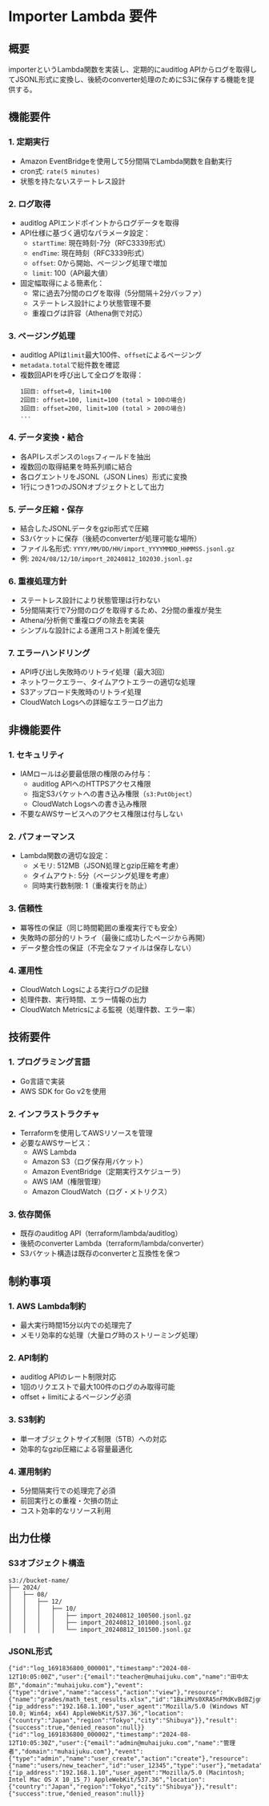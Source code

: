 # Importer Lambda 要件

## 概要
importerというLambda関数を実装し、定期的にauditlog APIからログを取得してJSONL形式に変換し、後続のconverter処理のためにS3に保存する機能を提供する。

## 機能要件

### 1. 定期実行
- Amazon EventBridgeを使用して5分間隔でLambda関数を自動実行
- cron式: `rate(5 minutes)`
- 状態を持たないステートレス設計

### 2. ログ取得
- auditlog APIエンドポイントからログデータを取得
- API仕様に基づく適切なパラメータ設定：
  - `startTime`: 現在時刻-7分（RFC3339形式）
  - `endTime`: 現在時刻（RFC3339形式）
  - `offset`: 0から開始、ページング処理で増加
  - `limit`: 100（API最大値）
- 固定幅取得による簡素化：
  - 常に過去7分間のログを取得（5分間隔＋2分バッファ）
  - ステートレス設計により状態管理不要
  - 重複ログは許容（Athena側で対応）

### 3. ページング処理
- auditlog APIは`limit`最大100件、`offset`によるページング
- `metadata.total`で総件数を確認
- 複数回APIを呼び出して全ログを取得：
  ```
  1回目: offset=0, limit=100
  2回目: offset=100, limit=100 (total > 100の場合)
  3回目: offset=200, limit=100 (total > 200の場合)
  ...
  ```

### 4. データ変換・結合
- 各APIレスポンスの`logs`フィールドを抽出
- 複数回の取得結果を時系列順に結合
- 各ログエントリをJSONL（JSON Lines）形式に変換
- 1行につき1つのJSONオブジェクトとして出力

### 5. データ圧縮・保存
- 結合したJSONLデータをgzip形式で圧縮
- S3バケットに保存（後続のconverterが処理可能な場所）
- ファイル名形式: `YYYY/MM/DD/HH/import_YYYYMMDD_HHMMSS.jsonl.gz`
- 例: `2024/08/12/10/import_20240812_102030.jsonl.gz`

### 6. 重複処理方針
- ステートレス設計により状態管理は行わない
- 5分間隔実行で7分間のログを取得するため、2分間の重複が発生
- Athena/分析側で重複ログの除去を実装
- シンプルな設計による運用コスト削減を優先

### 7. エラーハンドリング
- API呼び出し失敗時のリトライ処理（最大3回）
- ネットワークエラー、タイムアウトエラーの適切な処理
- S3アップロード失敗時のリトライ処理
- CloudWatch Logsへの詳細なエラーログ出力

## 非機能要件

### 1. セキュリティ
- IAMロールは必要最低限の権限のみ付与：
  - auditlog APIへのHTTPSアクセス権限
  - 指定S3バケットへの書き込み権限（`s3:PutObject`）
  - CloudWatch Logsへの書き込み権限
- 不要なAWSサービスへのアクセス権限は付与しない

### 2. パフォーマンス
- Lambda関数の適切な設定：
  - メモリ: 512MB（JSON処理とgzip圧縮を考慮）
  - タイムアウト: 5分（ページング処理を考慮）
  - 同時実行数制限: 1（重複実行を防止）

### 3. 信頼性
- 冪等性の保証（同じ時間範囲の重複実行でも安全）
- 失敗時の部分的リトライ（最後に成功したページから再開）
- データ整合性の保証（不完全なファイルは保存しない）

### 4. 運用性
- CloudWatch Logsによる実行ログの記録
- 処理件数、実行時間、エラー情報の出力
- CloudWatch Metricsによる監視（処理件数、エラー率）

## 技術要件

### 1. プログラミング言語
- Go言語で実装
- AWS SDK for Go v2を使用

### 2. インフラストラクチャ
- Terraformを使用してAWSリソースを管理
- 必要なAWSサービス：
  - AWS Lambda
  - Amazon S3（ログ保存用バケット）
  - Amazon EventBridge（定期実行スケジューラ）
  - AWS IAM（権限管理）
  - Amazon CloudWatch（ログ・メトリクス）

### 3. 依存関係
- 既存のauditlog API（terraform/lambda/auditlog）
- 後続のconverter Lambda（terraform/lambda/converter）
- S3バケット構造は既存のconverterと互換性を保つ

## 制約事項

### 1. AWS Lambda制約
- 最大実行時間15分以内での処理完了
- メモリ効率的な処理（大量ログ時のストリーミング処理）

### 2. API制約
- auditlog APIのレート制限対応
- 1回のリクエストで最大100件のログのみ取得可能
- offset + limitによるページング必須

### 3. S3制約
- 単一オブジェクトサイズ制限（5TB）への対応
- 効率的なgzip圧縮による容量最適化

### 4. 運用制約
- 5分間隔実行での処理完了必須
- 前回実行との重複・欠損の防止
- コスト効率的なリソース利用

## 出力仕様

### S3オブジェクト構造
```
s3://bucket-name/
├── 2024/
│   ├── 08/
│   │   ├── 12/
│   │   │   ├── 10/
│   │   │   │   ├── import_20240812_100500.jsonl.gz
│   │   │   │   ├── import_20240812_101000.jsonl.gz
│   │   │   │   └── import_20240812_101500.jsonl.gz
```

### JSONL形式
```jsonl
{"id":"log_1691836800_000001","timestamp":"2024-08-12T10:05:00Z","user":{"email":"teacher@muhaijuku.com","name":"田中太郎","domain":"muhaijuku.com"},"event":{"type":"drive","name":"access","action":"view"},"resource":{"name":"grades/math_test_results.xlsx","id":"1BxiMVs0XRA5nFMdKvBdBZjgmUUqptlbs74OgvE2upms","type":"file"},"metadata":{"ip_address":"192.168.1.100","user_agent":"Mozilla/5.0 (Windows NT 10.0; Win64; x64) AppleWebKit/537.36","location":{"country":"Japan","region":"Tokyo","city":"Shibuya"}},"result":{"success":true,"denied_reason":null}}
{"id":"log_1691836800_000002","timestamp":"2024-08-12T10:05:30Z","user":{"email":"admin@muhaijuku.com","name":"管理者","domain":"muhaijuku.com"},"event":{"type":"admin","name":"user_create","action":"create"},"resource":{"name":"users/new_teacher","id":"user_12345","type":"user"},"metadata":{"ip_address":"192.168.1.10","user_agent":"Mozilla/5.0 (Macintosh; Intel Mac OS X 10_15_7) AppleWebKit/537.36","location":{"country":"Japan","region":"Tokyo","city":"Shibuya"}},"result":{"success":true,"denied_reason":null}}
```